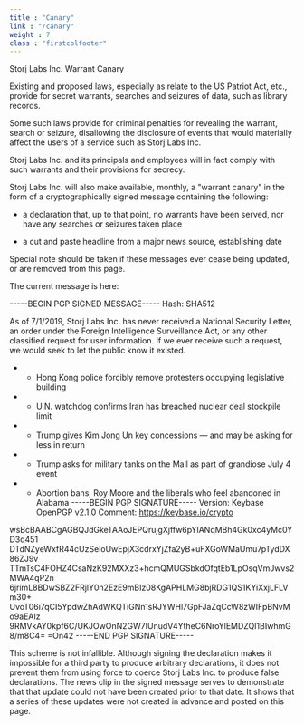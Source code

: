 ```yaml
---
title : "Canary"
link : "/canary"
weight : 7
class : "firstcolfooter"
---
```


Storj Labs Inc. Warrant Canary

Existing and proposed laws, especially as relate to the US Patriot Act, etc., provide for secret warrants,
searches and seizures of data, such as library records.

Some such laws provide for criminal penalties for revealing the warrant, search or seizure, disallowing the
disclosure of events that would materially affect the users of a service such as Storj Labs Inc.

Storj Labs Inc. and its principals and employees will in fact comply with such warrants and their provisions
for secrecy.

Storj Labs Inc. will also make available, monthly, a "warrant canary" in the form of a cryptographically signed
message containing the following:

- a declaration that, up to that point, no warrants have been served, nor have any searches or seizures
  taken place

- a cut and paste headline from a major news source, establishing date

Special note should be taken if these messages ever cease being updated, or are removed from this page.

The current message is here:

-----BEGIN PGP SIGNED MESSAGE-----
Hash: SHA512

As of 7/1/2019, Storj Labs Inc. has never received a National Security Letter, an order under the Foreign Intelligence
 Surveillance Act, or any other classified request for user information. If we ever receive such a request, we would
 seek to let the public know it existed.

- - Hong Kong police forcibly remove protesters occupying legislative building
- - U.N. watchdog confirms Iran has breached nuclear deal stockpile limit
- - Trump gives Kim Jong Un key concessions — and may be asking for less in return
- - Trump asks for military tanks on the Mall as part of grandiose July 4 event
- - Abortion bans, Roy Moore and the liberals who feel abandoned in Alabama
-----BEGIN PGP SIGNATURE-----
Version: Keybase OpenPGP v2.1.0
Comment: https://keybase.io/crypto

wsBcBAABCgAGBQJdGkeTAAoJEPQrujgXjffw6pYIANqMBh4Gk0xc4yMc0YD3q451
DTdNZyeWxfR44cUzSeloUwEpjX3cdrxYjZfa2yB+uFXGoWMaUmu7pTydDX86ZJ9v
TTmTsC4FOHZ4CsaNzK92MXXz3+hcmQMUGSbkdOfqtEb1LpOsqVmJwvs2MWA4qP2n
6jrimL8BDwSBZ2FRjlY0n2EzE9mBIz08KgAPHLMG8bjRDG1QS1KYiXxjLFLVm30+
UvoT06i7qCI5YpdwZhAdWKQTiGNn1sRJYWHl7GpFJaZqCcW8zWIFpBNvMo9aEAIz
9RMVkAY0kpf6C/UKJOwOnN2GW7IUnudV4YtheC6NroYlEMDZQI1BIwhmG8/m8C4=
=On42
-----END PGP SIGNATURE-----


This scheme is not infallible.  Although signing the declaration makes it impossible for a third party to produce
arbitrary declarations, it does not prevent them from using force to coerce Storj Labs Inc. to produce false
declarations. The news clip in the signed message serves to demonstrate that that update could not have been
created prior to that date.  It shows that a series of these updates were not created in advance and posted
on this page.
